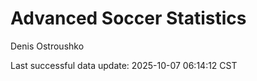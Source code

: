 # Advanced Soccer Statistics
Denis Ostroushko

<!-- gfm -->

Last successful data update: 2025-10-07 06:14:12 CST
